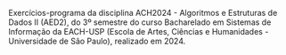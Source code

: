 Exercícios-programa da disciplina ACH2024 - Algoritmos e Estruturas de Dados II (AED2), do 3º semestre do curso Bacharelado em Sistemas de Informação da EACH-USP (Escola de Artes, Ciências e Humanidades - Universidade de São Paulo), realizado em 2024.

